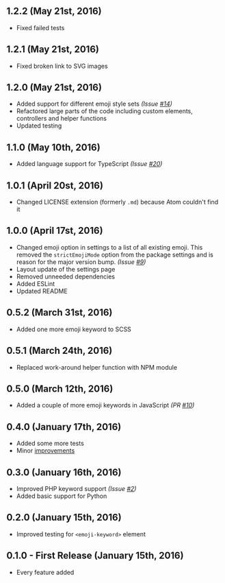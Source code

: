 ## 1.2.2 (May 21st, 2016)
* Fixed failed tests

## 1.2.1 (May 21st, 2016)
* Fixed broken link to SVG images

## 1.2.0 (May 21st, 2016)
* Added support for different emoji style sets _(Issue [#14](https://github.com/morkro/atom-emoji-syntax/issues/14))_
* Refactored large parts of the code including custom elements, controllers and helper functions
* Updated testing

## 1.1.0 (May 10th, 2016)
* Added language support for TypeScript _(Issue [#20](https://github.com/morkro/atom-emoji-syntax/issues/20))_

## 1.0.1 (April 20st, 2016)
* Changed LICENSE extension (formerly `.md`) because Atom couldn't find it

## 1.0.0 (April 17st, 2016)
* Changed emoji option in settings to a list of all existing emoji. This removed the `strictEmojiMode` option from the package settings and is reason for the major version bump. _(Issue [#9](https://github.com/morkro/atom-emoji-syntax/issues/9))_
* Layout update of the settings page
* Removed unneeded dependencies
* Added ESLint
* Updated README

## 0.5.2 (March 31st, 2016)
* Added one more emoji keyword to SCSS

## 0.5.1 (March 24th, 2016)
* Replaced work-around helper function with NPM module

## 0.5.0 (March 12th, 2016)
* Added a couple of more emoji keywords in JavaScript _(PR [#10](https://github.com/morkro/atom-emoji-syntax/pull/10))_

## 0.4.0 (January 17th, 2016)
* Added some more tests
* Minor [improvements](https://github.com/morkro/atom-emoji-syntax/commit/de31950fd16db20f7157c2577a1994b680967778)

## 0.3.0 (January 16th, 2016)
* Improved PHP keyword support _(Issue [#2](https://github.com/morkro/atom-emoji-syntax/issues/2))_
* Added basic support for Python

## 0.2.0 (January 15th, 2016)
* Improved testing for `<emoji-keyword>` element

## 0.1.0 - First Release (January 15th, 2016)
* Every feature added
